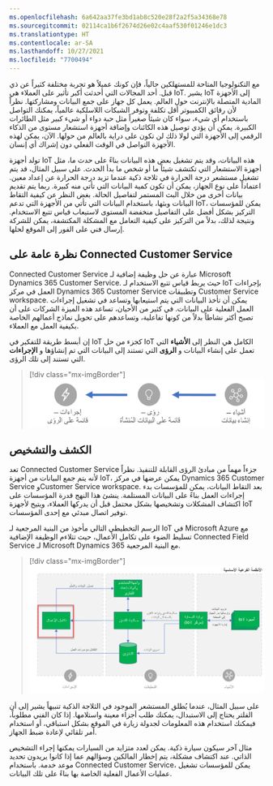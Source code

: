 ```yaml
---
ms.openlocfilehash: 6a642aa37fe3bd1ab8c520e28f2a2f5a34368e78
ms.sourcegitcommit: 02114ca1b6f2674d26e02c4aaf530f01246e1dc3
ms.translationtype: HT
ms.contentlocale: ar-SA
ms.lasthandoff: 10/27/2021
ms.locfileid: "7700494"
---
```

مع التكنولوجيا المتاحة للمستهلكين حالياً، فإن كونك عميلاً هو تجربة مختلفة كثيراً عن ذي قبل. أحد المجالات التي أحدثت أكبر تأثير على العملاء هي IoT. يشير IoT إلى الأجهزة المادية المتصلة بالإنترنت حول العالم. يعمل كل جهاز على جمع البيانات ومشاركتها. نظراً لأن رقائق الكمبيوتر أقل تكلفة وتوفر الشبكات اللاسلكية عالمياً، يمكنك التواصل باستخدام أي شيء، سواء كان شيئاً صغيراً مثل حبة دواء أو شيء كبير مثل الطائرات الكبيرة. يمكن أن يؤدي توصيل هذه الكائنات وإضافة أجهزة استشعار مستوى من الذكاء الرقمي إلى الأجهزة التي لولا ذلك لن تكون على دراية بالعالم من حولها. الآن، يمكن لهذه الأجهزة التواصل في الوقت الفعلي دون إشراك أي إنسان.

تولد أجهزة IoT هذه البيانات، وقد يتم تشغيل بعض هذه البيانات بناءً على حدث ما، مثل أجهزة الاستشعار التي تكتشف شيئاً ما أو شخص ما بدأ الحدث. على سبيل المثال، قد يتم تشغيل مستشعر درجة الحرارة في ثلاجة ذكية عندما تزيد درجة الحرارة عن إعداد معين. اعتماداً على نوع الجهاز، يمكن أن تكون كمية البيانات التي تأتي منه كبيرة. ربما يتم تقديم بيانات أخرى من خلال البث المستمر لتفاصيل الحالة. بغض النظر عن كيفية التقاط البيانات وبثها، باستخدام البيانات التي تأتي من الأجهزة التي تدعم IoT، يمكن للمؤسسات التركيز بشكل أفضل على التفاصيل منخفضة المستوى لاستيعاب قياس تتبع الاستخدام. ونتيجة لذلك، بدلاً من التركيز على كيفية التعامل مع المشكلة المكتشفة، يمكن للشركة إرسال فني على الفور إلى الموقع لحلها.

## <a name="overview-of-connected-customer-service"></a>نظرة عامة على Connected Customer Service

Connected Customer Service عبارة عن حل وظيفة إضافية لـ Microsoft Dynamics 365 Customer Service. حيث يربط قياس تتبع الاستخدام لـ IoT بإجراءات العمل في مركز Dynamics 365 Customer Service وتطبيقات Customer Service workspace. يمكن أن تأخذ البيانات التي يتم استيعابها وتساعد في تشغيل إجراءات العمل الفعلية على البيانات. في كثير من الأحيان، تساعد هذه الميزة الشركات على أن تصبح أكثر نشاطاً بدلاً من كونها تفاعلية، وتساعدهم على تحويل نماذج أعمالهم الخاصة بكيفية العمل مع العملاء.

إن أبسط طريقة للتفكير في IoT كجزء من حل IoT الكامل هي النظر إلى **الأشياء** التي تعمل على إنشاء البيانات و **الرؤى** التي تستند إلى البيانات التي تم إنشاؤها و **الإجراءات** التي تستند إلى تلك الرؤى.

> [!div class="mx-imgBorder"]
> ![لقطة شاشة لمخطط يوضح مجالات IoT الأساسية للأشياء والرؤى والإجراءات.](../media/1-key-areas.png)

## <a name="detect-and-diagnose"></a>الكشف والتشخيص

تعد Connected Customer Service جزءاً مهماً من مبادئ الرؤى القابلة للتنفيذ.
نظراً لأنه يتم جمع البيانات من أجهزة IoT، يمكن عرضها في مركز Dynamics 365 Customer Service وCustomer Service workspace. بعد التقاط البيانات، يمكن للمؤسسات بدء إجراءات العمل بناءً على البيانات المستلمة. ينشئ هذا النهج قدرة المؤسسات على اكتشاف المشكلات وتشخيصها بشكل محتمل قبل أن يدركها العملاء، ويتيح لأجهزة IoT توفير اتصال مبدئي مع إحدى المؤسسات.

الرسم التخطيطي التالي مأخوذ من البنية المرجعية لـ IoT في Microsoft Azure مع تسليط الضوء على تكامل الأعمال، حيث تتلاءم الوظيفة الإضافية Connected Field Service لـ Microsoft Dynamics 365 مع البنية المرجعية.

> [!div class="mx-imgBorder"]
> ![رسم تخطيطي للبنية المرجعية لـ IoT في Microsoft Azure مع تمييز حول تكامل الأعمال مع Connected Field Service.](../media/1-core-subsystems.png)

على سبيل المثال، عندما يُطلق المستشعر الموجود في الثلاجة الذكية تنبيهاً يشير إلى أن الفلتر يحتاج إلى الاستبدال، يمكنك طلب أجزاء معينة واستلامها.
إذا كان الفني مطلوباً، فيمكنك استخدام هذه المعلومات لجدولة زيارة في الموقع بشكل استباقي، أو استخدام أمر تلقائي لإعادة ضبط الجهاز.

مثال آخر سيكون سيارة ذكية. يمكن لعدد متزايد من السيارات يمكنها إجراء التشخيص الذاتي. عند اكتشاف مشكلة، يتم إخطار المالكين وسؤالهم عما إذا كانوا يريدون تحديد موعد خدمة. باستخدام Connected Customer Service، يمكن للمؤسسات تشغيل عمليات الأعمال الفعلية الخاصة بها بناءً على تلك البيانات.
